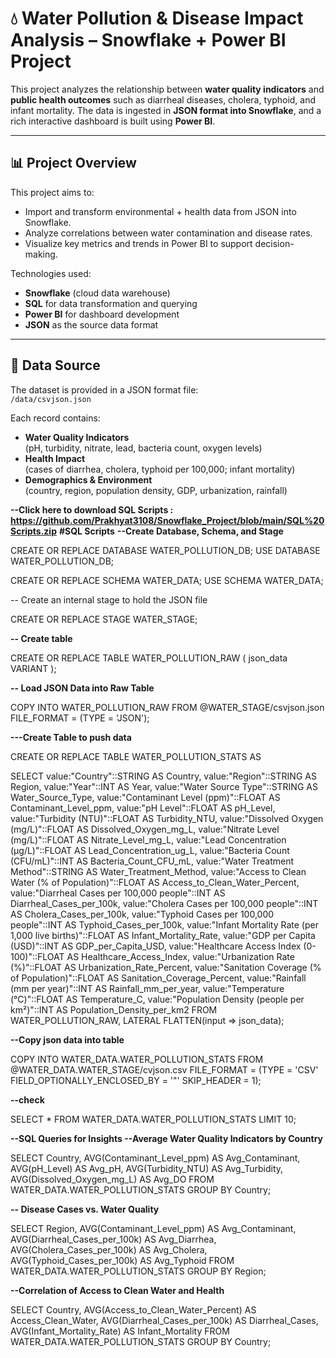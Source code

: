 # 💧 Water Pollution & Disease Impact Analysis – Snowflake + Power BI Project

This project analyzes the relationship between **water quality indicators** and **public health outcomes** such as diarrheal diseases, cholera, typhoid, and infant mortality. The data is ingested in **JSON format into Snowflake**, and a rich interactive dashboard is built using **Power BI**.

---

## 📊 Project Overview

This project aims to:
- Import and transform environmental + health data from JSON into Snowflake.
- Analyze correlations between water contamination and disease rates.
- Visualize key metrics and trends in Power BI to support decision-making.

Technologies used:
- **Snowflake** (cloud data warehouse)
- **SQL** for data transformation and querying
- **Power BI** for dashboard development
- **JSON** as the source data format

---

## 🧾 Data Source

The dataset is provided in a JSON format file:  
`/data/csvjson.json`

Each record contains:
- **Water Quality Indicators**  
  (pH, turbidity, nitrate, lead, bacteria count, oxygen levels)
- **Health Impact**  
  (cases of diarrhea, cholera, typhoid per 100,000; infant mortality)
- **Demographics & Environment**  
  (country, region, population density, GDP, urbanization, rainfall)

**--Click here to download SQL Scripts : https://github.com/Prakhyat3108/Snowflake_Project/blob/main/SQL%20Scripts.zip**
**#SQL Scripts**
**--Create Database, Schema, and Stage**

CREATE OR REPLACE DATABASE WATER_POLLUTION_DB;
USE DATABASE WATER_POLLUTION_DB;

CREATE OR REPLACE SCHEMA WATER_DATA;
USE SCHEMA WATER_DATA;

-- Create an internal stage to hold the JSON file

CREATE OR REPLACE STAGE WATER_STAGE;

**-- Create table**

CREATE OR REPLACE TABLE WATER_POLLUTION_RAW (
    json_data VARIANT
);

**-- Load JSON Data into Raw Table**

COPY INTO WATER_POLLUTION_RAW
FROM @WATER_STAGE/csvjson.json
FILE_FORMAT = (TYPE = 'JSON');


**---Create Table to push data**

CREATE OR REPLACE TABLE WATER_POLLUTION_STATS AS

SELECT
    value:"Country"::STRING AS Country,
    value:"Region"::STRING AS Region,
    value:"Year"::INT AS Year,
    value:"Water Source Type"::STRING AS Water_Source_Type,
    value:"Contaminant Level (ppm)"::FLOAT AS Contaminant_Level_ppm,
    value:"pH Level"::FLOAT AS pH_Level,
    value:"Turbidity (NTU)"::FLOAT AS Turbidity_NTU,
    value:"Dissolved Oxygen (mg/L)"::FLOAT AS Dissolved_Oxygen_mg_L,
    value:"Nitrate Level (mg/L)"::FLOAT AS Nitrate_Level_mg_L,
    value:"Lead Concentration (µg/L)"::FLOAT AS Lead_Concentration_ug_L,
    value:"Bacteria Count (CFU/mL)"::INT AS Bacteria_Count_CFU_mL,
    value:"Water Treatment Method"::STRING AS Water_Treatment_Method,
    value:"Access to Clean Water (% of Population)"::FLOAT AS Access_to_Clean_Water_Percent,
    value:"Diarrheal Cases per 100,000 people"::INT AS Diarrheal_Cases_per_100k,
    value:"Cholera Cases per 100,000 people"::INT AS Cholera_Cases_per_100k,
    value:"Typhoid Cases per 100,000 people"::INT AS Typhoid_Cases_per_100k,
    value:"Infant Mortality Rate (per 1,000 live births)"::FLOAT AS Infant_Mortality_Rate,
    value:"GDP per Capita (USD)"::INT AS GDP_per_Capita_USD,
    value:"Healthcare Access Index (0-100)"::FLOAT AS Healthcare_Access_Index,
    value:"Urbanization Rate (%)"::FLOAT AS Urbanization_Rate_Percent,
    value:"Sanitation Coverage (% of Population)"::FLOAT AS Sanitation_Coverage_Percent,
    value:"Rainfall (mm per year)"::INT AS Rainfall_mm_per_year,
    value:"Temperature (°C)"::FLOAT AS Temperature_C,
    value:"Population Density (people per km²)"::INT AS Population_Density_per_km2
FROM WATER_POLLUTION_RAW,
     LATERAL FLATTEN(input => json_data);

**--Copy json data into table**

COPY INTO WATER_DATA.WATER_POLLUTION_STATS
FROM @WATER_DATA.WATER_STAGE/cvjson.csv
FILE_FORMAT = (TYPE = 'CSV' FIELD_OPTIONALLY_ENCLOSED_BY = '"' SKIP_HEADER = 1);

**--check**

SELECT * FROM WATER_DATA.WATER_POLLUTION_STATS LIMIT 10;


**--SQL Queries for Insights
--Average Water Quality Indicators by Country**

SELECT 
    Country,
    AVG(Contaminant_Level_ppm) AS Avg_Contaminant,
    AVG(pH_Level) AS Avg_pH,
    AVG(Turbidity_NTU) AS Avg_Turbidity,
    AVG(Dissolved_Oxygen_mg_L) AS Avg_DO
FROM WATER_DATA.WATER_POLLUTION_STATS
GROUP BY Country;

**-- Disease Cases vs. Water Quality**

SELECT 
    Region,
    AVG(Contaminant_Level_ppm) AS Avg_Contaminant,
    AVG(Diarrheal_Cases_per_100k) AS Avg_Diarrhea,
    AVG(Cholera_Cases_per_100k) AS Avg_Cholera,
    AVG(Typhoid_Cases_per_100k) AS Avg_Typhoid
FROM WATER_DATA.WATER_POLLUTION_STATS
GROUP BY Region;

**--Correlation of Access to Clean Water and Health**

SELECT 
    Country,
    AVG(Access_to_Clean_Water_Percent) AS Access_Clean_Water,
    AVG(Diarrheal_Cases_per_100k) AS Diarrheal_Cases,
    AVG(Infant_Mortality_Rate) AS Infant_Mortality
FROM WATER_DATA.WATER_POLLUTION_STATS
GROUP BY Country;

